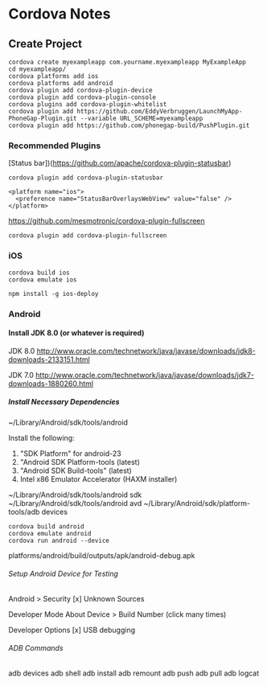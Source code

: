 # Cordova Notes #


## Create Project ##

```
cordova create myexampleapp com.yourname.myexampleapp MyExampleApp
cd myexampleapp/
cordova platforms add ios
cordova platforms add android
cordova plugin add cordova-plugin-device
cordova plugin add cordova-plugin-console
cordova plugins add cordova-plugin-whitelist
cordova plugin add https://github.com/EddyVerbruggen/LaunchMyApp-PhoneGap-Plugin.git --variable URL_SCHEME=myexampleapp
cordova plugin add https://github.com/phonegap-build/PushPlugin.git
```


### Recommended Plugins ###

[Status bar])(https://github.com/apache/cordova-plugin-statusbar)
```
cordova plugin add cordova-plugin-statusbar
```

```
<platform name="ios">
  <preference name="StatusBarOverlaysWebView" value="false" />
</platform>
```


https://github.com/mesmotronic/cordova-plugin-fullscreen
```
cordova plugin add cordova-plugin-fullscreen
```


### iOS ###

```
cordova build ios
cordova emulate ios
```

```
npm install -g ios-deploy
```


### Android ###


#### Install JDK 8.0 (or whatever is required) ####

JDK 8.0
http://www.oracle.com/technetwork/java/javase/downloads/jdk8-downloads-2133151.html

JDK 7.0
http://www.oracle.com/technetwork/java/javase/downloads/jdk7-downloads-1880260.html


##### Install Necessary Dependencies #####

~/Library/Android/sdk/tools/android

Install the following:
1. "SDK Platform" for android-23
2. "Android SDK Platform-tools (latest)
3. "Android SDK Build-tools" (latest)
4. Intel x86 Emulator Accelerator (HAXM installer)

~/Library/Android/sdk/tools/android sdk
~/Library/Android/sdk/tools/android avd
~/Library/Android/sdk/platform-tools/adb devices

```
cordova build android
cordova emulate android
cordova run android --device
```

platforms/android/build/outputs/apk/android-debug.apk


###### Setup Android Device for Testing ######

Android > Security
[x] Unknown Sources


Developer Mode
About Device > Build Number (click many times)

Developer Options
[x] USB debugging


###### ADB Commands ######

adb devices
adb shell
adb install
adb remount
adb push
adb pull
adb logcat

